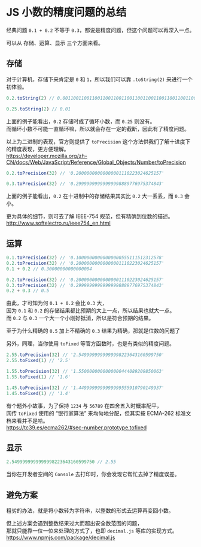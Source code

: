 # JS 小数的精度问题的总结

经典问题 `0.1 + 0.2` 不等于 `0.3`，都说是精度问题，但这个问题可以再深入一点。  

可以从 存储、运算、显示 三个方面来看。

## 存储

对于计算机，存储下来肯定是 `0` 和 `1`，所以我们可以靠 `.toString(2)` 来进行一个初体验。

```js
0.2.toString(2) // 0.001100110011001100110011001100110011001100110011001101

0.25.toString(2) // 0.01
```

上面的例子能看出，`0.2` 存储时成了循环小数，而 `0.25` 则没有。  
而循环小数不可能一直循环嘛，所以就会存在一定的截断，因此有了精度问题。

以上为二进制的表现，官方则提供了 `toPrecision` 这个方法供我们了解十进度下的精度表现，更方便理解。  
https://developer.mozilla.org/zh-CN/docs/Web/JavaScript/Reference/Global_Objects/Number/toPrecision

```js
0.2.toPrecision(32) // '0.20000000000000001110223024625157'

0.3.toPrecision(32) // '0.29999999999999998889776975374843'
```

上面的例子能看出，`0.2` 在十进制中的存储结果其实比 `0.2` 大一丢丢，而 `0.3` 会小。

更为具体的细节，则可去了解 IEEE-754 规范，但有精确到位数的描述。  
http://www.softelectro.ru/ieee754_en.html

## 运算

```js
0.1.toPrecision(32) // '0.10000000000000000555111512312578'
0.2.toPrecision(32) // '0.20000000000000001110223024625157'
0.1 + 0.2 // 0.30000000000000004

0.2.toPrecision(32) // '0.20000000000000001110223024625157'
0.3.toPrecision(32) // '0.29999999999999998889776975374843'
0.2 + 0.3 // 0.5
```

由此，才可知为何 `0.1 + 0.2` 会比 `0.3` 大，  
因为 `0.1` 和 `0.2` 的存储结果都比预期的大上一点，所以结果也就大一点。  
而 `0.2` 与  `0.3` 一个大一个小刚好抵消，所以是符合预期的结果。

至于为什么精确的 `0.5` 加上不精确的 `0.3` 结果为精确，那就是位数的问题了

另外，同理，当你使用 `toFixed` 等官方函数时，也是有类似的精度问题。

```js
2.55.toPrecision(32) // '2.5499999999999998223643160599750'
2.55.toFixed(1) // '2.5'

1.55.toPrecision(32) // '1.5500000000000000444089209850063'
1.55.toFixed(1) // '1.6'

1.45.toPrecision(32) // '1.4499999999999999555910790149937'
1.45.toFixed(1) // '1.4'
```

有个题外小故事，为了保持 `1234` 与 `56789` 在四舍五入时概率配平，  
网传 `toFixed` 使用的 “银行家算法” 来均匀地分配，但其实按 ECMA-262 标准文档来看并不是哈。  
https://tc39.es/ecma262/#sec-number.prototype.tofixed

## 显示

```js
2.5499999999999998223643160599750 // 2.55
```

当你在开发者空间的 `Console` 去打印时，你会发现它帮忙去掉了精度误差。

## 避免方案

粗劣的办法，就是将小数转为字符串，以整数的形式去运算再变回小数。

但上述方案会遇到整数结果过大而超出安全数范围的问题，  
那就只能靠一位一位来处理的方式了，也即 `decimal.js` 等库的实现方式。  
https://www.npmjs.com/package/decimal.js
